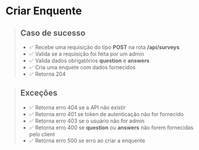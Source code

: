 # Criar Enquente

> ## Caso de sucesso
> - ✅ Recebe uma requisição do tipo **POST** na rota **/api/surveys** 
> - ✅ Valida se a requisição foi feita por um admin
> - ✅ Valida dados obrigatórios **question** e **answers**
> - ✅ Cria uma enquete com dados fornecidos
> - ✅ Retorna 204 

> ## Exceções
> - ✅ Retorna erro 404 se a API não existir
> - ✅ Retorna erro 401 se  token de autenticação não for fornecido
> - ✅ Retorna erro 403 se o usuário não for admin
> - ✅ Retorna erro 400 se **question** ou **answers** não forem fornecidas pelo client
> - ✅ Retorna erro 500 se erro ao criar a enquente